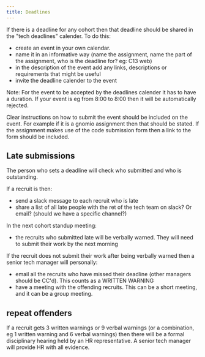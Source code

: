```yaml
---
title: Deadlines
---
```


If there is a deadline for any cohort then that deadline should be shared in the "tech deadlines" calender. To do this:

- create an event in your own calendar.
- name it in an informative way (name the assignment, name the part of the assignment, who is the deadline for? eg: C13 web)
- in the description of the event add any links, descriptions or requirements that might be useful
- invite the deadline calender to the event

Note: For the event to be accepted by the deadlines calender it has to have a duration. If your event is eg from 8:00 to 8:00 then it will be automatically rejected.

Clear instructions on how to submit the event should be included on the event. For example if it is a gnomio assignment then that should be stated. If the assignment makes use of the code submission form then a link to the form should be included.

## Late submissions

The person who sets a deadline will check who submitted and who is outstanding.

If a recruit is then:

- send a slack message to each recruit who is late
- share a list of all late people with the ret of the tech team on slack? Or email? (should we have a specific channel?)

In the next cohort standup meeting:

- the recruits who submitted late will be verbally warned. They will need to submit their work by the next morning

If the recruit does not submit their work after being verbally warned then a senior tech manager will personally:

- email all the recruits who have missed their deadline (other managers should be CC'd). This counts as a WRITTEN WARNING
- have a meeting with the offending recruits. This can be a short meeting, and it can be a group meeting.

## repeat offenders

If a recruit gets 3 written warnings or 9 verbal warnings (or a combination, eg 1 written warning and 6 verbal warnings) then there will be a formal disciplinary hearing held by an HR representative. A senior tech manager will provide HR with all evidence.
